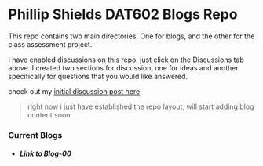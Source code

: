 # Phillip Shields DAT602 Blogs Repo

This repo contains two main directories. One for blogs, and the other for the class assessment project.

I have enabled discussions on this repo, just click on the Discussions tab above. I created two sections for discussion, one for ideas and another specifically for questions that you would like answered.

check out my [initial discussion post here]()

> right now i just have established the repo layout, will start adding blog content soon

### Current Blogs
- ##### [Link to Blog-00]()